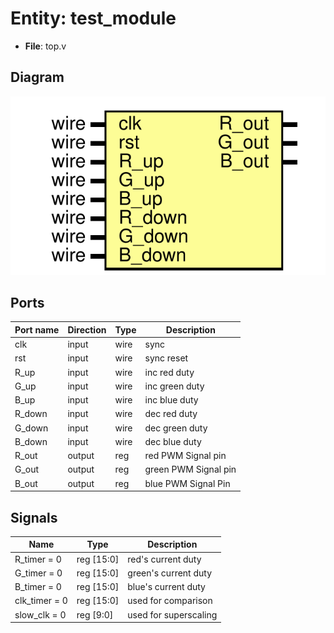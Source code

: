 
# Entity: test_module 
- **File**: top.v

## Diagram
![Diagram](test_module.svg "Diagram")
## Ports

| Port name | Direction | Type | Description |
| --------- | --------- | ---- | ----------- |
| clk       | input     | wire |     sync        |
| rst       | input     | wire |     sync reset      |
| R_up      | input     | wire | inc red duty     |
| G_up      | input     | wire |        inc green duty    |
| B_up      | input     | wire |      inc blue duty       |
| R_down    | input     | wire |   dec red duty           |
| G_down    | input     | wire |   dec green duty         |
| B_down    | input     | wire |   dec blue duty         |
| R_out     | output    | reg  |   red PWM Signal pin          |
| G_out     | output    | reg  |   green PWM Signal pin         |
| B_out     | output    | reg  |   blue PWM Signal Pin          |

## Signals

| Name          | Type       | Description |
| ------------- | ---------- | ----------- |
| R_timer = 0   | reg [15:0] | red's current duty            |
| G_timer = 0   | reg [15:0] | green's current duty            |
| B_timer = 0   | reg [15:0] | blue's current duty            |
| clk_timer = 0 | reg [15:0] | used for comparison            |
| slow_clk = 0  | reg [9:0]  | used for superscaling            |
